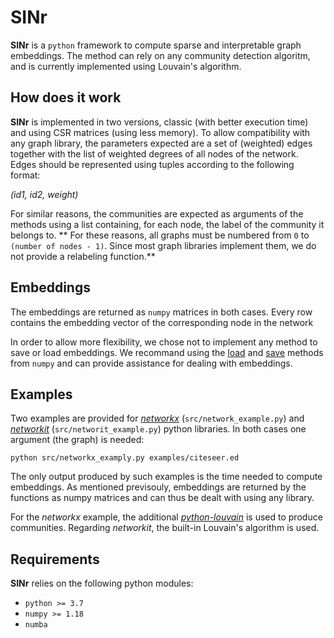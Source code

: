 # SINr

**SINr** is a `python` framework to compute sparse and interpretable graph embeddings. The method can rely on any community detection algoritm, and is currently implemented using Louvain's algorithm. 

## How does it work

**SINr** is implemented in two versions, classic (with better execution time) and using CSR matrices (using less memory). To allow compatibility with any graph library, the parameters expected are a set of (weighted) edges together with the list of weighted degrees of all nodes of the network. 
Edges should be represented using tuples according to the following format: 

*(id1, id2, weight)*

For similar reasons, the communities are expected as arguments of the methods using a list containing, for each node, the label of the community it belongs to. 
** For these reasons, all graphs must be numbered from `0` to `(number of nodes - 1)`. Since most graph libraries implement them, we do not provide a relabeling function.**

## Embeddings

The embeddings are returned as `numpy` matrices in both cases. Every row contains the embedding vector of the corresponding node in the network

In order to allow more flexibility, we chose not to implement any method to save or load embeddings. We recommand using the [load](https://numpy.org/doc/stable/reference/generated/numpy.load.html#numpy.load) and [save](https://numpy.org/doc/stable/reference/generated/numpy.save.html) methods from `numpy` and can provide assistance for dealing with embeddings.  

## Examples

Two examples are provided for [*networkx*](https://networkx.github.io/) (`src/network_example.py`) and [*networkit*](https://networkit.github.io/) (`src/networit_example.py`) python libraries. In both cases one argument (the graph) is needed:

`python src/networkx_examply.py examples/citeseer.ed`

The only output produced by such examples is the time needed to compute embeddings. As mentioned previsouly, embeddings are returned by the functions as numpy matrices and can thus be dealt with using any library. 

For the *networkx* example, the additional [*python-louvain*](https://github.com/taynaud/python-louvain) is used to produce communities. Regarding *networkit*, the built-in Louvain's algorithm is used. 

## Requirements

**SINr** relies on the following python modules:

* `python >= 3.7`
* `numpy >= 1.18`
* `numba`
